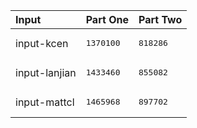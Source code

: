 | Input | Part One | Part Two |
|:---|:---|:---|
|input-kcen|<pre>1370100</pre>|<pre>818286</pre>|
|input-lanjian|<pre>1433460</pre>|<pre>855082</pre>|
|input-mattcl|<pre>1465968</pre>|<pre>897702</pre>|